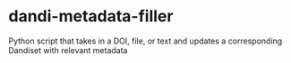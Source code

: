 # dandi-metadata-filler
Python script that takes in a DOI, file, or text and updates a corresponding Dandiset with relevant metadata
